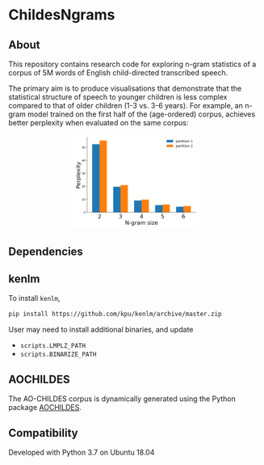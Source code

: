 # ChildesNgrams


## About

This repository contains research code for exploring n-gram statistics of a corpus of 5M words of English child-directed transcribed speech.

The primary aim is to produce visualisations that demonstrate that the statistical structure of speech to younger children is less complex compared to that of older children (1-3 vs. 3-6 years). 
For example, an n-gram model trained on the first half of the (age-ordered) corpus, achieves better perplexity when evaluated on the same corpus:

<div align="center">
 <img src="images/perplexity.png" width="250"> 
</div>

## Dependencies

## kenlm

To install `kenlm`, 

```bash
pip install https://github.com/kpu/kenlm/archive/master.zip
```
User may need to install additional binaries, and update 

* `scripts.LMPLZ_PATH`
* `scripts.BINARIZE_PATH`

## AOCHILDES

The AO-CHILDES corpus is dynamically generated using the Python package [AOCHILDES](https://github.com/UIUCLearningLanguageLab/AOCHILDES). 

## Compatibility 

Developed with Python 3.7 on Ubuntu 18.04
